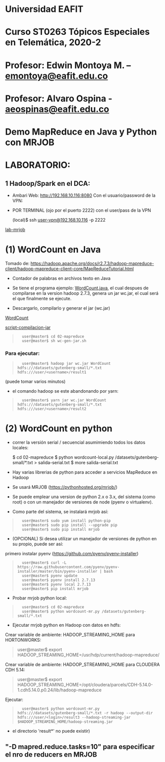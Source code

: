 # Universidad EAFIT
# Curso ST0263 Tópicos Especiales en Telemática, 2020-2
# Profesor: Edwin Montoya M. – emontoya@eafit.edu.co
# Profesor: Alvaro Ospina - aeospinas@eafit.edu.co

# Demo MapReduce en Java y Python con MRJOB

# LABORATORIO:

## 1 Hadoop/Spark en el DCA:

* Ambari Web: http://192.168.10.116:8080
    Con el usuario/password de la VPN:

* POR TERMINAL (ojo por el puerto 2222)
    con el user/pass de la VPN

    (local)$ ssh user-vpn@192.168.10.116 -p 2222

[lab-mrjob](lab-mrjob.md)

# (1) WordCount en Java

Tomado de: https://hadoop.apache.org/docs/r2.7.3/hadoop-mapreduce-client/hadoop-mapreduce-client-core/MapReduceTutorial.html

* Contador de palabras en archivos texto en Java

* Se tiene el programa ejemplo: [WordCount.java](WordCount.java), el cual despues de compilarse en la version hadoop 2.7.3, genera un jar wc.jar, el cual será el que finalmente se ejecute.

* Descargarlo, compilarlo y generar el jar (wc.jar)

[WordCount](WordCount.java)

[script-compilacion-jar](wc-gen-jar.sh)

>		user@master$ cd 02-mapreduce
>		user@master$ sh wc-gen-jar.sh

### Para ejecutar:

>		user@master$ hadoop jar wc.jar WordCount hdfs:///datasets/gutenberg-small/*.txt hdfs:///user/<username>/result1

(puede tomar varios minutos)

* el comando hadoop se este abandonando por yarn:

>		user@master$ yarn jar wc.jar WordCount hdfs:///datasets/gutenberg-small/*.txt hdfs:///user/<username>/result2


# (2) WordCount en python

* correr la versión serial / secuencial asumimiendo todos los datos locales:

    $ cd 02-mapreduce
    $ python wordcount-local.py /datasets/gutenberg-small/*.txt > salida-serial.txt
    $ more salida-serial.txt

* Hay varias librerias de python para acceder a servicios MapReduce en Hadoop

* Se usará MRJOB (https://pythonhosted.org/mrjob/)

* Se puede emplear una version de python 2.x o 3.x, del sistema (como root) o con un manejador de versiones de node (pyenv o virtualenv).

* Como parte del sistema, se instalará mrjob así:

>		user@master$ sudo yum install python-pip
>		user@master$ sudo pip install --upgrade pip
>		user@master$ sudo pip install mrjob

* (OPCIONAL) Si desea utilizar un manejador de versiones de python en su propio, puede ser así:

primero instalar pyenv (https://github.com/pyenv/pyenv-installer)

>		user@master$ curl -L https://raw.githubusercontent.com/pyenv/pyenv-installer/master/bin/pyenv-installer | bash
>		user@master$ pyenv update
>		user@master$ pyenv install 2.7.13
>		user@master$ pyenv local 2.7.13
>		user@master$ pip install mrjob

* Probar mrjob python local:

>		user@master$ cd 02-mapreduce
>		user@master$ python wordcount-mr.py /datasets/gutenberg-small/*.txt

* Ejecutar mrjob python en Hadoop con datos en hdfs:

Crear variable de ambiente: HADOOP_STREAMING_HOME para HORTONWORKS:

>   user@master$ export HADOOP_STREAMING_HOME=/usr/hdp/current/hadoop-mapreduce/

Crear variable de ambiente: HADOOP_STREAMING_HOME para CLOUDERA CDH 5.14:

>   user@master$ export HADOOP_STREAMING_HOME=/opt/cloudera/parcels/CDH-5.14.0-1.cdh5.14.0.p0.24/lib/hadoop-mapreduce

Ejecutar:

>		user@master$ python wordcount-mr.py hdfs:///datasets/gutenberg-small/*.txt -r hadoop --output-dir hdfs:///user/<login>/result3 --hadoop-streaming-jar $HADOOP_STREAMING_HOME/hadoop-streaming.jar

* el directorio 'result*' no puede existir)

## "-D mapred.reduce.tasks=10" para especificar el nro de reducers en MRJOB
